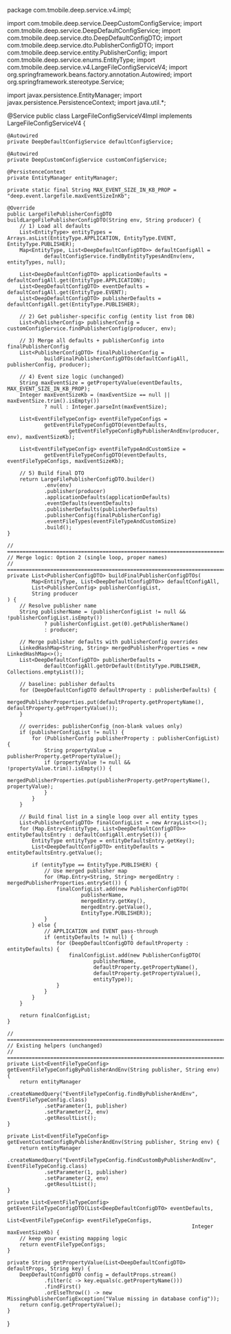 package com.tmobile.deep.service.v4.impl;

import com.tmobile.deep.service.DeepCustomConfigService;
import com.tmobile.deep.service.DeepDefaultConfigService;
import com.tmobile.deep.service.dto.DeepDefaultConfigDTO;
import com.tmobile.deep.service.dto.PublisherConfigDTO;
import com.tmobile.deep.service.entity.PublisherConfig;
import com.tmobile.deep.service.enums.EntityType;
import com.tmobile.deep.service.v4.LargeFileConfigServiceV4;
import org.springframework.beans.factory.annotation.Autowired;
import org.springframework.stereotype.Service;

import javax.persistence.EntityManager;
import javax.persistence.PersistenceContext;
import java.util.*;

@Service
public class LargeFileConfigServiceV4Impl implements LargeFileConfigServiceV4 {

    @Autowired
    private DeepDefaultConfigService defaultConfigService;

    @Autowired
    private DeepCustomConfigService customConfigService;

    @PersistenceContext
    private EntityManager entityManager;

    private static final String MAX_EVENT_SIZE_IN_KB_PROP = "deep.event.largefile.maxEventSizeInKb";

    @Override
    public LargeFilePublisherConfigDTO buildLargeFilePublisherConfigDTO(String env, String producer) {
        // 1) Load all defaults
        List<EntityType> entityTypes = Arrays.asList(EntityType.APPLICATION, EntityType.EVENT, EntityType.PUBLISHER);
        Map<EntityType, List<DeepDefaultConfigDTO>> defaultConfigAll =
                defaultConfigService.findByEntityTypesAndEnv(env, entityTypes, null);

        List<DeepDefaultConfigDTO> applicationDefaults = defaultConfigAll.get(EntityType.APPLICATION);
        List<DeepDefaultConfigDTO> eventDefaults = defaultConfigAll.get(EntityType.EVENT);
        List<DeepDefaultConfigDTO> publisherDefaults = defaultConfigAll.get(EntityType.PUBLISHER);

        // 2) Get publisher-specific config (entity list from DB)
        List<PublisherConfig> publisherConfig = customConfigService.findPublisherConfig(producer, env);

        // 3) Merge all defaults + publisherConfig into finalPublisherConfig
        List<PublisherConfigDTO> finalPublisherConfig =
                buildFinalPublisherConfigDTOs(defaultConfigAll, publisherConfig, producer);

        // 4) Event size logic (unchanged)
        String maxEventSize = getPropertyValue(eventDefaults, MAX_EVENT_SIZE_IN_KB_PROP);
        Integer maxEventSizeKb = (maxEventSize == null || maxEventSize.trim().isEmpty())
                ? null : Integer.parseInt(maxEventSize);

        List<EventFileTypeConfig> eventFileTypeConfigs =
                getEventFileTypeConfigDTO(eventDefaults,
                        getEventFileTypeConfigByPublisherAndEnv(producer, env), maxEventSizeKb);

        List<EventFileTypeConfig> eventFileTypeAndCustomSize =
                getEventFileTypeConfigDTO(eventDefaults, eventFileTypeConfigs, maxEventSizeKb);

        // 5) Build final DTO
        return LargeFilePublisherConfigDTO.builder()
                .env(env)
                .publisher(producer)
                .applicationDefaults(applicationDefaults)
                .eventDefaults(eventDefaults)
                .publisherDefaults(publisherDefaults)
                .publisherConfig(finalPublisherConfig)
                .eventFileTypes(eventFileTypeAndCustomSize)
                .build();
    }

    // =========================================================================
    // Merge logic: Option 2 (single loop, proper names)
    // =========================================================================
    private List<PublisherConfigDTO> buildFinalPublisherConfigDTOs(
            Map<EntityType, List<DeepDefaultConfigDTO>> defaultConfigAll,
            List<PublisherConfig> publisherConfigList,
            String producer
    ) {
        // Resolve publisher name
        String publisherName = (publisherConfigList != null && !publisherConfigList.isEmpty())
                ? publisherConfigList.get(0).getPublisherName()
                : producer;

        // Merge publisher defaults with publisherConfig overrides
        LinkedHashMap<String, String> mergedPublisherProperties = new LinkedHashMap<>();
        List<DeepDefaultConfigDTO> publisherDefaults =
                defaultConfigAll.getOrDefault(EntityType.PUBLISHER, Collections.emptyList());

        // baseline: publisher defaults
        for (DeepDefaultConfigDTO defaultProperty : publisherDefaults) {
            mergedPublisherProperties.put(defaultProperty.getPropertyName(), defaultProperty.getPropertyValue());
        }

        // overrides: publisherConfig (non-blank values only)
        if (publisherConfigList != null) {
            for (PublisherConfig publisherProperty : publisherConfigList) {
                String propertyValue = publisherProperty.getPropertyValue();
                if (propertyValue != null && !propertyValue.trim().isEmpty()) {
                    mergedPublisherProperties.put(publisherProperty.getPropertyName(), propertyValue);
                }
            }
        }

        // Build final list in a single loop over all entity types
        List<PublisherConfigDTO> finalConfigList = new ArrayList<>();
        for (Map.Entry<EntityType, List<DeepDefaultConfigDTO>> entityDefaultsEntry : defaultConfigAll.entrySet()) {
            EntityType entityType = entityDefaultsEntry.getKey();
            List<DeepDefaultConfigDTO> entityDefaults = entityDefaultsEntry.getValue();

            if (entityType == EntityType.PUBLISHER) {
                // Use merged publisher map
                for (Map.Entry<String, String> mergedEntry : mergedPublisherProperties.entrySet()) {
                    finalConfigList.add(new PublisherConfigDTO(
                            publisherName,
                            mergedEntry.getKey(),
                            mergedEntry.getValue(),
                            EntityType.PUBLISHER));
                }
            } else {
                // APPLICATION and EVENT pass-through
                if (entityDefaults != null) {
                    for (DeepDefaultConfigDTO defaultProperty : entityDefaults) {
                        finalConfigList.add(new PublisherConfigDTO(
                                publisherName,
                                defaultProperty.getPropertyName(),
                                defaultProperty.getPropertyValue(),
                                entityType));
                    }
                }
            }
        }

        return finalConfigList;
    }

    // =========================================================================
    // Existing helpers (unchanged)
    // =========================================================================
    private List<EventFileTypeConfig> getEventFileTypeConfigByPublisherAndEnv(String publisher, String env) {
        return entityManager
                .createNamedQuery("EventFileTypeConfig.findByPublisherAndEnv", EventFileTypeConfig.class)
                .setParameter(1, publisher)
                .setParameter(2, env)
                .getResultList();
    }

    private List<EventFileTypeConfig> getEventCustomConfigByPublisherAndEnv(String publisher, String env) {
        return entityManager
                .createNamedQuery("EventFileTypeConfig.findCustomByPublisherAndEnv", EventFileTypeConfig.class)
                .setParameter(1, publisher)
                .setParameter(2, env)
                .getResultList();
    }

    private List<EventFileTypeConfig> getEventFileTypeConfigDTO(List<DeepDefaultConfigDTO> eventDefaults,
                                                                List<EventFileTypeConfig> eventFileTypeConfigs,
                                                                Integer maxEventSizeKb) {
        // keep your existing mapping logic
        return eventFileTypeConfigs;
    }

    private String getPropertyValue(List<DeepDefaultConfigDTO> defaultProps, String key) {
        DeepDefaultConfigDTO config = defaultProps.stream()
                .filter(c -> key.equals(c.getPropertyName()))
                .findFirst()
                .orElseThrow(() -> new MissingPublisherConfigException("Value missing in database config"));
        return config.getPropertyValue();
    }
}
